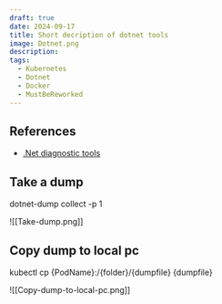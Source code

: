 ```yaml
---
draft: true
date: 2024-09-17
title: Short decription of dotnet tools
image: Dotnet.png
description: 
tags:
  - Kubernetes
  - Dotnet
  - Docker
  - MustBeReworked
---
```


## References
- [.Net diagnostic tools](https://learn.microsoft.com/de-de/dotnet/core/diagnostics/tools-overview)


## Take a dump

dotnet-dump collect -p 1

![[Take-dump.png]]

## Copy dump to local pc

kubectl cp {PodName}:/{folder}/{dumpfile} {dumpfile}

![[Copy-dump-to-local-pc.png]]